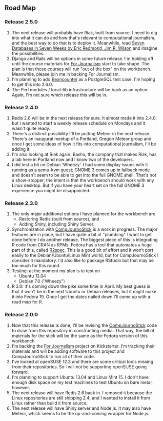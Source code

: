 ## Road Map

### Release 2.5.0
1. The next release will probably have Riak, built from source. I need to dig into what it can do and how that's relevant to computational journalism, and the best way to do that is to deploy it. Meanwhile, read [Seven Databases in Seven Weeks by Eric Redmond, Jim R. Wilson](http://j.mp/Xycr5A) and imagine the possibilities.
1. Django and Rails will be options in some future release. I'm holding off until the course materials for [For Journalism](http://kck.st/10XiAfn) start to take shape. The plan is that those courses will run "out of the box" on the workbench. Meanwhile, please join me in backing For Journalism.
1. I'm planning to add [Beancounter](http://search.cpan.org/~edd/beancounter_0.8.10/) as a PostgreSQL test case. I'm hoping to get this into 2.6.0.
1. The Perl modules / local::lib infrastructure will be back as an option. Again, I'm not sure which release this will be in.

### Release 2.4.0
1. Redis 2.6 will be in the next release for sure. It almost made it into 2.4.0, but I wanted to start a weekly release schedule on Mondays and it wasn't quite ready.
1. There's a distinct possibility I'll be putting Meteor in the next release. There's an inaugural meetup of a Portland, Oregon Meteor group and once I get some ideas of how it fits into computational journalism, I'll be adding it.
1. I'm also looking at Riak again. Basho, the company that makes Riak, has a lab here in Portland now and I know two of the developers.
1. I did test a bit on Debian 'Wheezy'. I had some display issues with it running as a qemu-kvm guest; GNOME 3 comes up in fallback mode and doesn't seem to be able to get into the full GNOME shell. That's not a show-stopper; the intent is that the workbench should work with any Linux desktop. But if you have your heart set on the full GNOME 3 experience you might be disappointed.

### Release 2.3.0
1. The only major additional options I have planned for the workbench are
	* Restoring Redis (built from source), and 
	* Adding Shiny, including Shiny Server.
1. Synchronization with [CompJournoStick](https://github.com/znmeb/CompJournoStick) is a work in progress. The major features are in place, but I have quite a bit of "plumbing" I want to get done before I do another release. The biggest piece of this is integrating R code from CRAN as RPMs. Fedora has a tool that automates a huge part of this, called [R2spec](https://fedoraproject.org/wiki/Packaging:R). This is a good bit of effort and it won't port easily to the Debian/Ubuntu/Linux Mint world, but for CompJournoStick I consider it mandatory. I'd also like to package RStudio but that may be too much for this round.
1. Testing: at the moment my plan is to test on
	* Ubuntu 13.04
	* Debian 7.0 ("Wheezy")
1. R 3.0: It's coming down the pike some time in April. My best guess is that it won't be in the next Ubuntu or Debian releases, but it might make it into Fedora 19. Once I get the dates nailed down I'll come up with a road map for R.

### Release 2.0.0
1. Now that this release is done, I'll be revising the [CompJournoStick](https://github.com/znmeb/CompJournoStick) code to draw from this repository in constructing media. That way, the bill of materials for the stick will be the same as the Fedora version of this workbench.
1. I'm backing the [For Journalism](http://www.kickstarter.com/projects/gotoplanb/for-journalism) project on Kickstarter. I'm tracking their materials and will be adding software to this project and CompJournoStick to run all of their code.
1. I've looked at openSUSE 12.3 and there are some critical tools missing from their repositories. So I will not be supporting openSUSE going forward.
1. I'm planning to support Ubuntu 13.04 and Linux Mint 15. I don't have enough disk space on my test machines to test Ubuntu on bare metal, however.
1. The next release will have Redis 2.6 back in. I removed it because the Linux repositories are still shipping 2.4, and I wanted to install it from Linux rather than build it from source.
1. The next release will have Shiny server and Node.js. It may also have Meteor, which seems to be the up-and-coming wrapper for Node.js.

